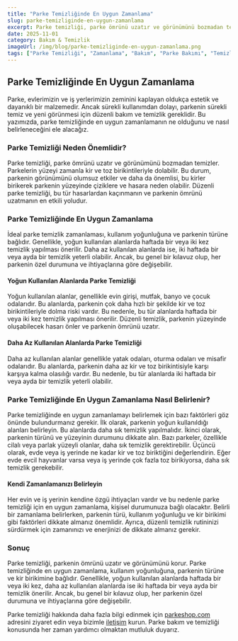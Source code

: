 ```yaml
---
title: "Parke Temizliğinde En Uygun Zamanlama"
slug: parke-temizliginde-en-uygun-zamanlama
excerpt: Parke temizliği, parke ömrünü uzatır ve görünümünü bozmadan temizler. Parke temizliğinde en uygun zamanlama hakkında bilgi edinin.
date: 2025-11-01
category: Bakım & Temizlik
imageUrl: /img/blog/parke-temizliginde-en-uygun-zamanlama.png
tags: ["Parke Temizliği", "Zamanlama", "Bakım", "Parke Bakımı", "Temizlik Zamanı"]
---
```


<h2>Parke Temizliğinde En Uygun Zamanlama</h2>

<p>Parke, evlerimizin ve iş yerlerimizin zeminini kaplayan oldukça estetik ve dayanıklı bir malzemedir. Ancak sürekli kullanımdan dolayı, parkenin sürekli temiz ve yeni görünmesi için düzenli bakım ve temizlik gereklidir. Bu yazımızda, parke temizliğinde en uygun zamanlamanın ne olduğunu ve nasıl belirleneceğini ele alacağız.</p>

<h3>Parke Temizliği Neden Önemlidir?</h3>

<p>Parke temizliği, parke ömrünü uzatır ve görünümünü bozmadan temizler. Parkelerin yüzeyi zamanla kir ve toz birikintileriyle dolabilir. Bu durum, parkenin görünümünü olumsuz etkiler ve daha da önemlisi, bu kirler birikerek parkenin yüzeyinde çiziklere ve hasara neden olabilir. Düzenli parke temizliği, bu tür hasarlardan kaçınmanın ve parkenin ömrünü uzatmanın en etkili yoludur.</p>

<h3>Parke Temizliğinde En Uygun Zamanlama</h3>

<p>İdeal parke temizlik zamanlaması, kullanım yoğunluğuna ve parkenin türüne bağlıdır. Genellikle, yoğun kullanılan alanlarda haftada bir veya iki kez temizlik yapılması önerilir. Daha az kullanılan alanlarda ise, iki haftada bir veya ayda bir temizlik yeterli olabilir. Ancak, bu genel bir kılavuz olup, her parkenin özel durumuna ve ihtiyaçlarına göre değişebilir.</p>

<h4>Yoğun Kullanılan Alanlarda Parke Temizliği</h4>

<p>Yoğun kullanılan alanlar, genellikle evin girişi, mutfak, banyo ve çocuk odalarıdır. Bu alanlarda, parkenin çok daha hızlı bir şekilde kir ve toz birikintileriyle dolma riski vardır. Bu nedenle, bu tür alanlarda haftada bir veya iki kez temizlik yapılması önerilir. Düzenli temizlik, parkenin yüzeyinde oluşabilecek hasarı önler ve parkenin ömrünü uzatır.</p>

<h4>Daha Az Kullanılan Alanlarda Parke Temizliği</h4>

<p>Daha az kullanılan alanlar genellikle yatak odaları, oturma odaları ve misafir odalarıdır. Bu alanlarda, parkenin daha az kir ve toz birikintisiyle karşı karşıya kalma olasılığı vardır. Bu nedenle, bu tür alanlarda iki haftada bir veya ayda bir temizlik yeterli olabilir.</p>

<h3>Parke Temizliğinde En Uygun Zamanlama Nasıl Belirlenir?</h3>

<p>Parke temizliğinde en uygun zamanlamayı belirlemek için bazı faktörleri göz önünde bulundurmanız gerekir. İlk olarak, parkenin yoğun kullanıldığı alanları belirleyin. Bu alanlarda daha sık temizlik yapılmalıdır. İkinci olarak, parkenin türünü ve yüzeyinin durumunu dikkate alın. Bazı parkeler, özellikle cilalı veya parlak yüzeyli olanlar, daha sık temizlik gerektirebilir. Üçüncü olarak, evde veya iş yerinde ne kadar kir ve toz biriktiğini değerlendirin. Eğer evde evcil hayvanlar varsa veya iş yerinde çok fazla toz birikiyorsa, daha sık temizlik gerekebilir.</p>

<h4>Kendi Zamanlamanızı Belirleyin</h4>

<p>Her evin ve iş yerinin kendine özgü ihtiyaçları vardır ve bu nedenle parke temizliği için en uygun zamanlama, kişisel durumunuza bağlı olacaktır. Belirli bir zamanlama belirlerken, parkenin türü, kullanım yoğunluğu ve kir birikimi gibi faktörleri dikkate almanız önemlidir. Ayrıca, düzenli temizlik rutininizi sürdürmek için zamanınızı ve enerjinizi de dikkate almanız gerekir.</p>

<h3>Sonuç</h3>

<p>Parke temizliği, parkenin ömrünü uzatır ve görünümünü korur. Parke temizliğinde en uygun zamanlama, kullanım yoğunluğuna, parkenin türüne ve kir birikimine bağlıdır. Genellikle, yoğun kullanılan alanlarda haftada bir veya iki kez, daha az kullanılan alanlarda ise iki haftada bir veya ayda bir temizlik önerilir. Ancak, bu genel bir kılavuz olup, her parkenin özel durumuna ve ihtiyaçlarına göre değişebilir.</p>

<p>Parke temizliği hakkında daha fazla bilgi edinmek için <a href="https://parkeshop.com">parkeshop.com</a> adresini ziyaret edin veya bizimle <a href="https://parkeshop.com/contact">iletişim</a> kurun. Parke bakım ve temizliği konusunda her zaman yardımcı olmaktan mutluluk duyarız.</p>
